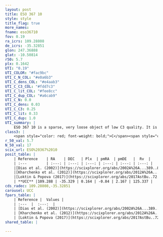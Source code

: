```yaml
---
layout: post
title: ESO 367 10
style: style
title_flag: true
more_names: 
fname: eso36710
fov: 0.19
ra_icrs: 109.28808
de_icrs: -35.32851
glon: 247.36888
glat: -10.50814
r50: 5.7
plx: 0.1642
UTI: "0.19"
UTI_COLOR: "#fac9bc"
UTI_C_N_COL: "#e0a6b3"
UTI_C_dens_COL: "#e4aab3"
UTI_C_C3_COL: "#fdd7c3"
UTI_C_lit_COL: "#fee8cc"
UTI_C_dup_COL: "#a6cab9"
UTI_C_N: 0.0
UTI_C_dens: 0.03
UTI_C_C3: 0.25
UTI_C_lit: 0.33
UTI_C_dup: 1.0
UTI_summary: |
    ESO 367 10 is a sparse, very loose object of low C3 quality. It is poorly studied in the literature, with no articles listed in the last 8 years.<br><br><span style="color: #99180f; font-weight: bold;">Warning: </span>contains less than 25 stars with <i>P>0.5</i> estimated.
class3: |
    <span style="color: red; font-weight: bold;">C</span><span style="color: red; font-weight: bold;">C</span>
r_50_val: 5.7
N_50_val: 17
scix_url: ESO%20367%2010
posit_table: |
    | Reference    | RA    | DEC   | Plx  | pmRA  | pmDE   |  Rv  |
    | :---         | :---: | :---: | :---: | :---: | :---: | :---: |
    |[Dias et al. (2002)](https://scixplorer.org/abs/2002A%26A...389..871D) | 109.271 | -35.28 | -- | -5.78 | 26.59 | -- |
    |[Kharchenko et al. (2012)](https://scixplorer.org/abs/2012A%26A...543A.156K) | 109.26 | -35.29 | -- | -5.06 | -4.02 | -- |
    |[Loktin & Popova (2017)](https://scixplorer.org/abs/2017AstBu..72..257L) | 109.32 | -35.32 | -- | -7.344 | 0.747 | -- |
    | **UCC** |109.288 | -35.329 | 0.164 | -0.84 | 2.167 | 125.337 | 
cds_radec: 109.28808,-35.32851
carousel: UCC
fpars_table: |
    | Reference |  Values |
    | :---  |  :---:  |
    | [Dias et al. (2002)](https://scixplorer.org/abs/2002A%26A...389..871D) | `E(B-V)=0.916, Dist=3027.0, Age=8.315` |
    | [Kharchenko et al. (2012)](https://scixplorer.org/abs/2012A%26A...543A.156K) | `e_bv=0.916, distance=3027, log_age=8.315` |
    | [Loktin & Popova (2017)](https://scixplorer.org/abs/2017AstBu..72..257L) | `E(B-V)=0.321, Dmod=12.2, logt=8.93` |
shared_table: |
    
---
```

